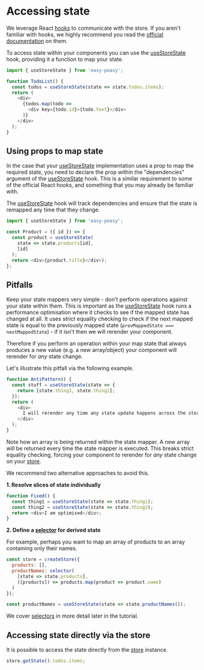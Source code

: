 # Accessing state

We leverage React [hooks](https://reactjs.org/docs/hooks-intro.html) to communicate with the store. If you aren't familiar with hooks, we highly recommend you read the [official documentation](https://reactjs.org/docs/hooks-intro.html)
on them.

To access state within your components you can use the [useStoreState](/docs/api/use-store-state) hook, providing it a function to map your state.

```javascript
import { useStoreState } from 'easy-peasy';

function TodoList() {
  const todos = useStoreState(state => state.todos.items);
  return (
    <div>
      {todos.map(todo =>
        <div key={todo.id}>{todo.text}</div>
      )}
    </div>
  );
}
```

## Using props to map state

In the case that your [useStoreState](/docs/api/use-store-state) implementation uses a prop to map the required state, you need to declare the prop within the "dependencies" argument of the [useStoreState](/docs/api/use-store-state) hook. This is a similar requirement to some of the official React hooks, and something that you may already be familiar with.

The [useStoreState](/docs/api/use-store-state) hook will track dependencies and ensure that the state is remapped any time that they change.

```javascript
import { useStoreState } from 'easy-peasy';

const Product = ({ id }) => {
  const product = useStoreState(
    state => state.products[id],
    [id]
  );
  return <div>{product.title}</div>);
};
```

## Pitfalls

Keep your state mappers very simple - don't perform operations against your state within them. This is important as the [useStoreState](/docs/api/use-store-state) hook runs a performance optimisation where it checks to see if the mapped state has changed at all. It uses strict equality checking to check if the next mapped state is equal to the previously mapped state (`prevMappedState === nextMappedState`) - if it isn't then we will rerender your component.

Therefore if you perform an operation within your map state that always produces a new value (e.g. a new array/object) your component will rerender for _any_ state change.

Let's illustrate this pitfall via the following example.

```javascript
function AntiPattern() {
  const stuff = useStoreState(state => {
    return [state.thing1, state.thing2];
  });
  return (
    <div>
      I will rerender any time any state update happens across the store!
    </div>
  );
}
```

Note how an array is being returned within the state mapper. A new array will be returned every time the state mapper is executed. This breaks strict equality checking, forcing your component to rerender for _any_ state change on your [store](/docs/api/store).

We recommend two alternative approaches to avoid this.

**1. Resolve slices of state individually**

```javascript
function Fixed() {
  const thing1 = useStoreState(state => state.thing1);
  const thing2 = useStoreState(state => state.thing2);
  return <div>I am optimised</div>;
}
```

**2. Define a [selector](/docs/api/selector) for derived state**

For example, perhaps you want to map an array of products to an array containing only their names.

```javascript
const store = createStore({
  products: [],
  productNames: selector(
    [state => state.products],
    ([products]) => products.map(product => product.name)
  )
});

const productNames = useStoreState(state => state.productNames());
```

We cover [selectors](/docs/api/selector) in more detail later in the tutorial.

## Accessing state directly via the store

It is possible to access the state directly from the [store](/docs/api/store) instance.

```javascript
store.getState().todos.items;
```
